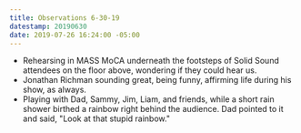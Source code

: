 ```yaml
---
title: Observations 6-30-19
datestamp: 20190630
date: 2019-07-26 16:24:00 -05:00
---
```


- Rehearsing in MASS MoCA underneath the footsteps of Solid Sound attendees on the floor above, wondering if they could hear us.
- Jonathan Richman sounding great, being funny, affirming life during his show, as always.
- Playing with Dad, Sammy, Jim, Liam, and friends, while a short rain shower birthed a rainbow right behind the audience. Dad pointed to it and said, "Look at that stupid rainbow."
